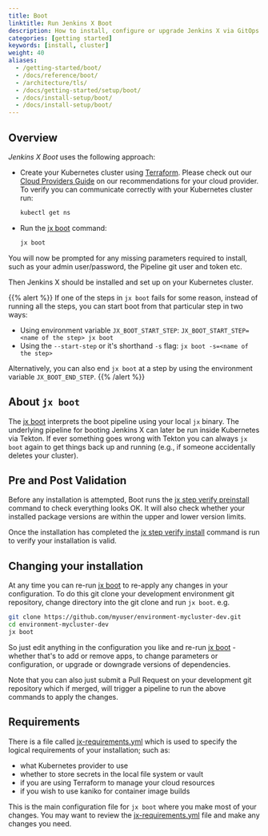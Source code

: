 ```yaml
---
title: Boot
linktitle: Run Jenkins X Boot
description: How to install, configure or upgrade Jenkins X via GitOps and a Jenkins X Pipeline
categories: [getting started]
keywords: [install, cluster]
weight: 40
aliases:
  - /getting-started/boot/
  - /docs/reference/boot/
  - /architecture/tls/
  - /docs/getting-started/setup/boot/
  - /docs/install-setup/boot/
  - /docs/install-setup/boot/
---
```


## Overview

_Jenkins X Boot_ uses the following approach:

- Create your Kubernetes cluster using [Terraform](/docs/install-setup/create-cluster/).
  Please check out our [Cloud Providers Guide](/docs/getting-started/setup/boot/clouds/) on our recommendations for your cloud provider.
  To verify you can communicate correctly with your Kubernetes cluster run:
  ``` sh
  kubectl get ns
  ```

- Run the [jx boot](/commands/jx_boot/) command:

    ```sh
    jx boot
    ```

You will now be prompted for any missing parameters required to install, such as your admin user/password, the Pipeline git user and token etc.

Then Jenkins X should be installed and set up on your Kubernetes cluster.

{{% alert %}}
If one of the steps in `jx boot` fails for some reason, instead of running all the steps, you can start boot from that 
particular step in two ways:
* Using environment variable `JX_BOOT_START_STEP`: `JX_BOOT_START_STEP=<name of the step> jx boot`
* Using the `--start-step` or it's shorthand `-s` flag: `jx boot -s=<name of the step>`

Alternatively, you can also end `jx boot` at a step by using the environment variable `JX_BOOT_END_STEP`. 
{{% /alert %}}

## About `jx boot`

The [jx boot](/commands/jx_boot/) interprets the boot pipeline using your local `jx` binary.
The underlying pipeline for booting Jenkins X can later be run inside Kubernetes via Tekton.
If ever something goes wrong with Tekton you can always `jx boot` again to get things back up and running (e.g., if someone accidentally deletes your cluster).

## Pre and Post Validation

Before any installation is attempted, Boot runs the [jx step verify preinstall](/commands/jx_step_verify_preinstall/) command to check everything looks OK.
It will also check whether your installed package versions are within the upper and lower version limits.

Once the installation has completed the [jx step verify install](/commands/jx_step_verify_install/) command is run to verify your installation is valid.

## Changing your installation

At any time you can re-run [jx boot](/commands/jx_boot/) to re-apply any changes in your configuration.
To do this git clone your development environment git repository, change directory into the git clone and run `jx boot`. e.g.

```sh
git clone https://github.com/myuser/environment-mycluster-dev.git
cd environment-mycluster-dev
jx boot
```

So just edit anything in the configuration you like and re-run [jx boot](/commands/jx_boot/) - whether that's to add or remove apps, to change parameters or configuration, or upgrade or downgrade versions of dependencies.

Note that you can also just submit a Pull Request on your development git repository which if merged, will trigger a pipeline to run the above commands to apply the changes.

## Requirements

There is a file called [jx-requirements.yml](https://github.com/jenkins-x/jenkins-x-boot-config/blob/master/jx-requirements.yml) which is used to specify the logical requirements of your installation; such as:

- what Kubernetes provider to use
- whether to store secrets in the local file system or vault
- if you are using Terraform to manage your cloud resources
- if you wish to use kaniko for container image builds

This is the main configuration file for `jx boot` where you make most of your changes.
You may want to review the  [jx-requirements.yml](https://github.com/jenkins-x/jenkins-x-boot-config/blob/master/jx-requirements.yml) file and make any changes you need.


